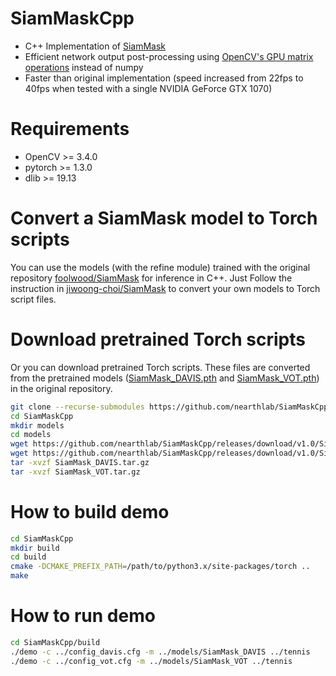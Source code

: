 # SiamMaskCpp
* C++ Implementation of [SiamMask](https://github.com/foolwood/SiamMask)
* Efficient network output post-processing using [OpenCV's GPU matrix operations](https://docs.opencv.org/2.4/modules/gpu/doc/per_element_operations.html) instead of numpy
* Faster than original implementation (speed increased from 22fps to 40fps when tested with a single NVIDIA GeForce GTX 1070)

# Requirements
* OpenCV >= 3.4.0
* pytorch >= 1.3.0
* dlib >= 19.13

# Convert a SiamMask model to Torch scripts
You can use the models (with the refine module) trained with the original repository [foolwood/SiamMask](https://github.com/foolwood/SiamMask) for inference in C++. Just Follow the instruction in [jiwoong-choi/SiamMask](https://github.com/jiwoong-choi/SiamMask#converting-siammask-model-with-the-refine-module-to-torch-scripts) to convert your own models to Torch script files.

# Download pretrained Torch scripts
Or you can download pretrained Torch scripts. These files are converted from the pretrained models ([SiamMask_DAVIS.pth](http://www.robots.ox.ac.uk/~qwang/SiamMask_DAVIS.pth) and [SiamMask_VOT.pth](http://www.robots.ox.ac.uk/~qwang/SiamMask_VOT.pth)) in the original repository.

```bash
git clone --recurse-submodules https://github.com/nearthlab/SiamMaskCpp
cd SiamMaskCpp
mkdir models
cd models
wget https://github.com/nearthlab/SiamMaskCpp/releases/download/v1.0/SiamMask_DAVIS.tar.gz
wget https://github.com/nearthlab/SiamMaskCpp/releases/download/v1.0/SiamMask_VOT.tar.gz
tar -xvzf SiamMask_DAVIS.tar.gz
tar -xvzf SiamMask_VOT.tar.gz
```

# How to build demo
```bash
cd SiamMaskCpp
mkdir build
cd build
cmake -DCMAKE_PREFIX_PATH=/path/to/python3.x/site-packages/torch ..
make
```

# How to run demo
```bash
cd SiamMaskCpp/build
./demo -c ../config_davis.cfg -m ../models/SiamMask_DAVIS ../tennis
./demo -c ../config_vot.cfg -m ../models/SiamMask_VOT ../tennis
```
